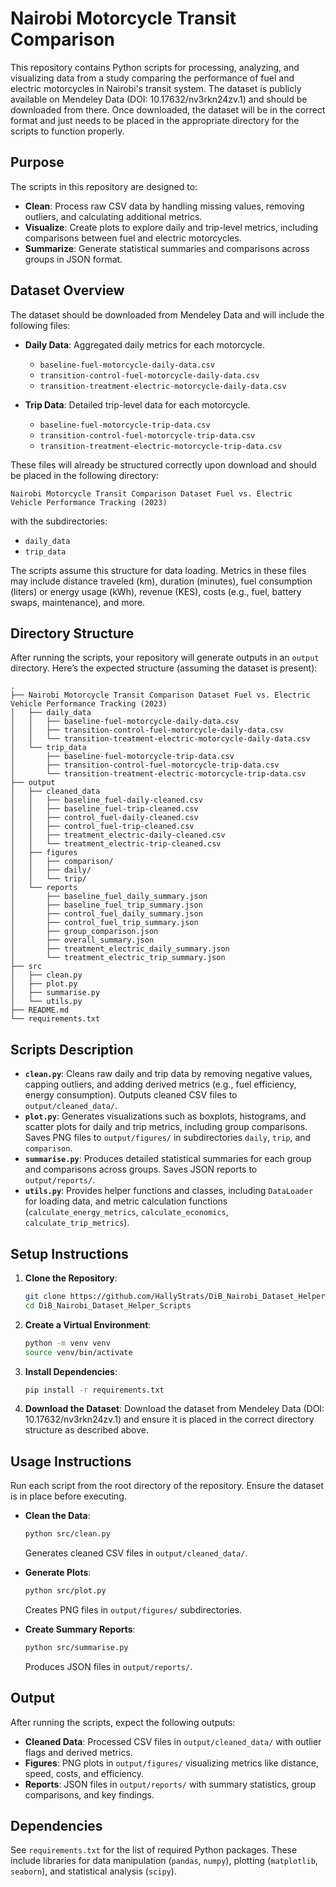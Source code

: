# Nairobi Motorcycle Transit Comparison

This repository contains Python scripts for processing, analyzing, and visualizing data from a study comparing the performance of fuel and electric motorcycles in Nairobi's transit system. The dataset is publicly available on Mendeley Data (DOI: 10.17632/nv3rkn24zv.1) and should be downloaded from there. Once downloaded, the dataset will be in the correct format and just needs to be placed in the appropriate directory for the scripts to function properly.

## Purpose

The scripts in this repository are designed to:

- **Clean**: Process raw CSV data by handling missing values, removing outliers, and calculating additional metrics.
- **Visualize**: Create plots to explore daily and trip-level metrics, including comparisons between fuel and electric motorcycles.
- **Summarize**: Generate statistical summaries and comparisons across groups in JSON format.

## Dataset Overview

The dataset should be downloaded from Mendeley Data and will include the following files:

- **Daily Data**: Aggregated daily metrics for each motorcycle.
  - `baseline-fuel-motorcycle-daily-data.csv`
  - `transition-control-fuel-motorcycle-daily-data.csv`
  - `transition-treatment-electric-motorcycle-daily-data.csv`

- **Trip Data**: Detailed trip-level data for each motorcycle.
  - `baseline-fuel-motorcycle-trip-data.csv`
  - `transition-control-fuel-motorcycle-trip-data.csv`
  - `transition-treatment-electric-motorcycle-trip-data.csv`

These files will already be structured correctly upon download and should be placed in the following directory:

```
Nairobi Motorcycle Transit Comparison Dataset Fuel vs. Electric Vehicle Performance Tracking (2023)
```

with the subdirectories:
- `daily_data`
- `trip_data`

The scripts assume this structure for data loading. Metrics in these files may include distance traveled (km), duration (minutes), fuel consumption (liters) or energy usage (kWh), revenue (KES), costs (e.g., fuel, battery swaps, maintenance), and more.

## Directory Structure

After running the scripts, your repository will generate outputs in an `output` directory. Here’s the expected structure (assuming the dataset is present):

```
.
├── Nairobi Motorcycle Transit Comparison Dataset Fuel vs. Electric Vehicle Performance Tracking (2023)
│   ├── daily_data
│   │   ├── baseline-fuel-motorcycle-daily-data.csv
│   │   ├── transition-control-fuel-motorcycle-daily-data.csv
│   │   └── transition-treatment-electric-motorcycle-daily-data.csv
│   └── trip_data
│       ├── baseline-fuel-motorcycle-trip-data.csv
│       ├── transition-control-fuel-motorcycle-trip-data.csv
│       └── transition-treatment-electric-motorcycle-trip-data.csv
├── output
│   ├── cleaned_data
│   │   ├── baseline_fuel-daily-cleaned.csv
│   │   ├── baseline_fuel-trip-cleaned.csv
│   │   ├── control_fuel-daily-cleaned.csv
│   │   ├── control_fuel-trip-cleaned.csv
│   │   ├── treatment_electric-daily-cleaned.csv
│   │   └── treatment_electric-trip-cleaned.csv
│   ├── figures
│   │   ├── comparison/
│   │   ├── daily/
│   │   └── trip/
│   └── reports
│       ├── baseline_fuel_daily_summary.json
│       ├── baseline_fuel_trip_summary.json
│       ├── control_fuel_daily_summary.json
│       ├── control_fuel_trip_summary.json
│       ├── group_comparison.json
│       ├── overall_summary.json
│       ├── treatment_electric_daily_summary.json
│       └── treatment_electric_trip_summary.json
├── src
│   ├── clean.py
│   ├── plot.py
│   ├── summarise.py
│   └── utils.py
├── README.md
└── requirements.txt
```

## Scripts Description

- **`clean.py`**: Cleans raw daily and trip data by removing negative values, capping outliers, and adding derived metrics (e.g., fuel efficiency, energy consumption). Outputs cleaned CSV files to `output/cleaned_data/`.
- **`plot.py`**: Generates visualizations such as boxplots, histograms, and scatter plots for daily and trip metrics, including group comparisons. Saves PNG files to `output/figures/` in subdirectories `daily`, `trip`, and `comparison`.
- **`summarise.py`**: Produces detailed statistical summaries for each group and comparisons across groups. Saves JSON reports to `output/reports/`.
- **`utils.py`**: Provides helper functions and classes, including `DataLoader` for loading data, and metric calculation functions (`calculate_energy_metrics`, `calculate_economics`, `calculate_trip_metrics`).

## Setup Instructions

1. **Clone the Repository**:
   ```bash
   git clone https://github.com/HallyStrats/DiB_Nairobi_Dataset_Helper_Scripts.git
   cd DiB_Nairobi_Dataset_Helper_Scripts
   ```
2. **Create a Virtual Environment**:
   ```bash
   python -m venv venv
   source venv/bin/activate
   ```
3. **Install Dependencies**:
   ```bash
   pip install -r requirements.txt
   ```
4. **Download the Dataset**:
   Download the dataset from Mendeley Data (DOI: 10.17632/nv3rkn24zv.1) and ensure it is placed in the correct directory structure as described above.

## Usage Instructions

Run each script from the root directory of the repository. Ensure the dataset is in place before executing.

- **Clean the Data**:
  ```bash
  python src/clean.py
  ```
  Generates cleaned CSV files in `output/cleaned_data/`.

- **Generate Plots**:
  ```bash
  python src/plot.py
  ```
  Creates PNG files in `output/figures/` subdirectories.

- **Create Summary Reports**:
  ```bash
  python src/summarise.py
  ```
  Produces JSON files in `output/reports/`.

## Output

After running the scripts, expect the following outputs:

- **Cleaned Data**: Processed CSV files in `output/cleaned_data/` with outlier flags and derived metrics.
- **Figures**: PNG plots in `output/figures/` visualizing metrics like distance, speed, costs, and efficiency.
- **Reports**: JSON files in `output/reports/` with summary statistics, group comparisons, and key findings.

## Dependencies

See `requirements.txt` for the list of required Python packages. These include libraries for data manipulation (`pandas`, `numpy`), plotting (`matplotlib`, `seaborn`), and statistical analysis (`scipy`).